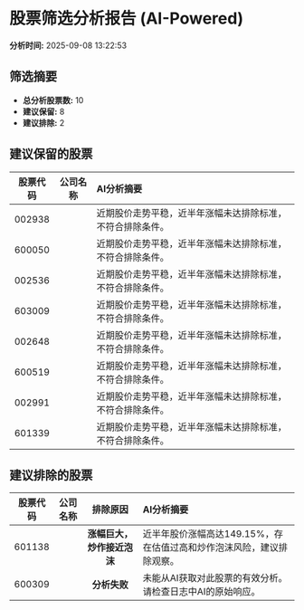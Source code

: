 # 股票筛选分析报告 (AI-Powered)

**分析时间:** 2025-09-08 13:22:53

## 筛选摘要

- **总分析股票数:** 10
- **建议保留:** 8
- **建议排除:** 2

## 建议保留的股票

| 股票代码 | 公司名称 | AI分析摘要 |
|:---:|:---:|:---|
| 002938 |  | 近期股价走势平稳，近半年涨幅未达排除标准，不符合排除条件。 |
| 600050 |  | 近期股价走势平稳，近半年涨幅未达排除标准，不符合排除条件。 |
| 002536 |  | 近期股价走势平稳，近半年涨幅未达排除标准，不符合排除条件。 |
| 603009 |  | 近期股价走势平稳，近半年涨幅未达排除标准，不符合排除条件。 |
| 002648 |  | 近期股价走势平稳，近半年涨幅未达排除标准，不符合排除条件。 |
| 600519 |  | 近期股价走势平稳，近半年涨幅未达排除标准，不符合排除条件。 |
| 002991 |  | 近期股价走势平稳，近半年涨幅未达排除标准，不符合排除条件。 |
| 601339 |  | 近期股价走势平稳，近半年涨幅未达排除标准，不符合排除条件。 |

## 建议排除的股票

| 股票代码 | 公司名称 | 排除原因 | AI分析摘要 |
|:---:|:---:|:---:|:---|
| 601138 |  | **涨幅巨大，炒作接近泡沫** | 近半年股价涨幅高达149.15%，存在估值过高和炒作泡沫风险，建议排除观察。 |
| 600309 |  | **分析失败** | 未能从AI获取对此股票的有效分析。请检查日志中AI的原始响应。 |
